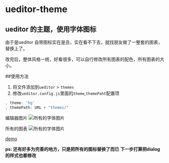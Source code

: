 # ueditor-theme

## ueditor 的主题，使用字体图标

由于是ueditor 自带图标实在是丑，实在看不下去，就找朋友做了一整套的图表，替换上了。

改完后，整体风格一统，好看很多，可以自行修改所有图表的配色，所有图表的大小。




##使用方法
1. 将文件添加到`ueditor` > `themes`
2. 修改`ueditor.config.js`里面的`theme`,`themePaht`配置项
```javascript
, theme: 'hg'
, themePath: URL + "themes/"
```

编辑器图片
![所有的字体图片](http://7xq3ic.com1.z0.glb.clouddn.com/ueditor-preview.png "使用图标后的预览图")


所有的图表
![所有的字体图片](http://7xq3ic.com1.z0.glb.clouddn.com/ueditor-fonts.png "所有的图标")


[demo](http://ueditor.87hg.cn)

**ps: 还有好多为完善的地方，只是把所有的图标替换了而已**
**下一步打算把dialog的样式也都修改**
